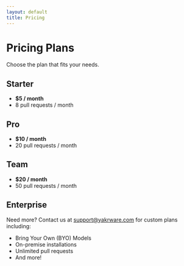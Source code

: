 ```yaml
---
layout: default
title: Pricing
---
```


# Pricing Plans

Choose the plan that fits your needs.

## Starter

*   **$5 / month**
*   8 pull requests / month

## Pro

*   **$10 / month**
*   20 pull requests / month

## Team

*   **$20 / month**
*   50 pull requests / month

## Enterprise

Need more? Contact us at [support@yakrware.com](mailto:support@yakrware.com) for custom plans including:

*   Bring Your Own (BYO) Models
*   On-premise installations
*   Unlimited pull requests
*   And more!
